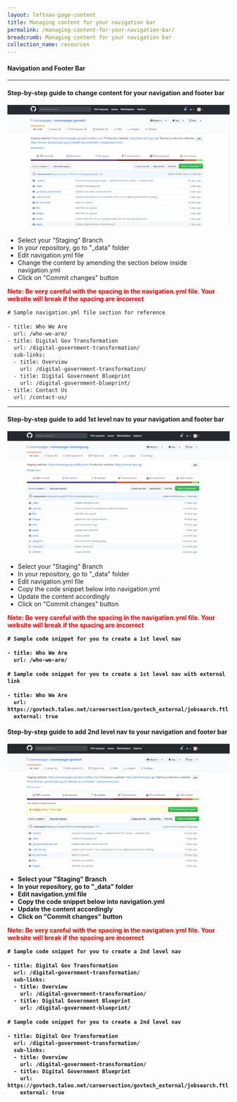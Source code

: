 ```yaml
---
layout: leftnav-page-content
title: Managing content for your navigation bar
permalink: /managing-content-for-your-navigation-bar/
breadcrumb: Managing content for your navigation bar
collection_name: resources
---
```

#### **Navigation and Footer Bar**

---

#### **Step-by-step guide to change content for your navigation and footer bar**
![Changing Text for your Navigation Bar](/images/resources/changing-content-for-your-navigation-bar.gif)

* Select your "Staging" Branch
* In your repository, go to "_data" folder
* Edit navigation.yml file
* Change the content by amending the section below inside navigation.yml
* Click on "Commit changes" button

<font color="red"><b>Note: Be very careful with the spacing in the navigation.yml file. Your website will break if the spacing are incorrect</b></font>
```
# Sample navigation.yml file section for reference

- title: Who We Are
  url: /who-we-are/
- title: Digital Gov Transformation
  url: /digital-government-transformation/
  sub-links:
  - title: Overview
    url: /digital-government-transformation/
  - title: Digital Government Blueprint
    url: /digital-government-blueprint/
- title: Contact Us
  url: /contact-us/
```

---

#### **Step-by-step guide to add 1st level nav to your navigation and footer bar**
![Adding first level nav](/images/resources/adding-first-level-item-to-your-navigation-bar.gif)

* Select your "Staging" Branch
* In your repository, go to "_data" folder
* Edit navigation.yml file
* Copy the code snippet below into navigation.yml
* Update the content accordingly
* Click on "Commit changes" button

<font color="red"><b>Note: Be very careful with the spacing in the navigation.yml file. Your website will break if the spacing are incorrect</font>
  
```
# Sample code snippet for you to create a 1st level nav

- title: Who We Are
  url: /who-we-are/
  
# Sample code snippet for you to create a 1st level nav with external link

- title: Who We Are
  url: https://govtech.taleo.net/careersection/govtech_external/jobsearch.ftl
  external: true
```

#### **Step-by-step guide to add 2nd level nav to your navigation and footer bar**
![Adding second level nav](/images/resources/adding-second-level-item-to-your-navigation-bar.gif)

* Select your "Staging" Branch
* In your repository, go to "_data" folder
* Edit navigation.yml file
* Copy the code snippet below into navigation.yml
* Update the content accordingly
* Click on "Commit changes" button

<font color="red"><b>Note: Be very careful with the spacing in the navigation.yml file. Your website will break if the spacing are incorrect</font>
  
```
# Sample code snippet for you to create a 2nd level nav

- title: Digital Gov Transformation
  url: /digital-government-transformation/
  sub-links:
  - title: Overview
    url: /digital-government-transformation/
  - title: Digital Government Blueprint
    url: /digital-government-blueprint/
    
# Sample code snippet for you to create a 2nd level nav    
    
- title: Digital Gov Transformation
  url: /digital-government-transformation/
  sub-links:
  - title: Overview
    url: /digital-government-transformation/
  - title: Digital Government Blueprint
    url: https://govtech.taleo.net/careersection/govtech_external/jobsearch.ftl 
    external: true
```
